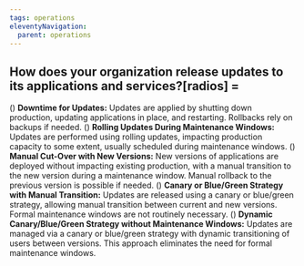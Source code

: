 ```yaml
---
tags: operations
eleventyNavigation:
  parent: operations
---
```


## How does your organization release updates to its applications and services?[radios] =

() **Downtime for Updates:** Updates are applied by shutting down production, updating applications in place, and restarting. Rollbacks rely on backups if needed.
() **Rolling Updates During Maintenance Windows:** Updates are performed using rolling updates, impacting production capacity to some extent, usually scheduled during maintenance windows.
() **Manual Cut-Over with New Versions:** New versions of applications are deployed without impacting existing production, with a manual transition to the new version during a maintenance window. Manual rollback to the previous version is possible if needed.
() **Canary or Blue/Green Strategy with Manual Transition:** Updates are released using a canary or blue/green strategy, allowing manual transition between current and new versions. Formal maintenance windows are not routinely necessary.
() **Dynamic Canary/Blue/Green Strategy without Maintenance Windows:** Updates are managed via a canary or blue/green strategy with dynamic transitioning of users between versions. This approach eliminates the need for formal maintenance windows.
